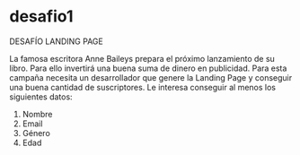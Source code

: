 # desafio1

DESAFÍO LANDING PAGE


La famosa escritora Anne Baileys prepara el próximo lanzamiento de su libro. Para ello invertirá una buena suma de dinero en publicidad. Para esta campaña necesita un desarrollador que genere la Landing Page y conseguir una buena cantidad de suscriptores.
Le interesa conseguir al menos los siguientes datos:

1. Nombre
2. Email
3. Género
4. Edad